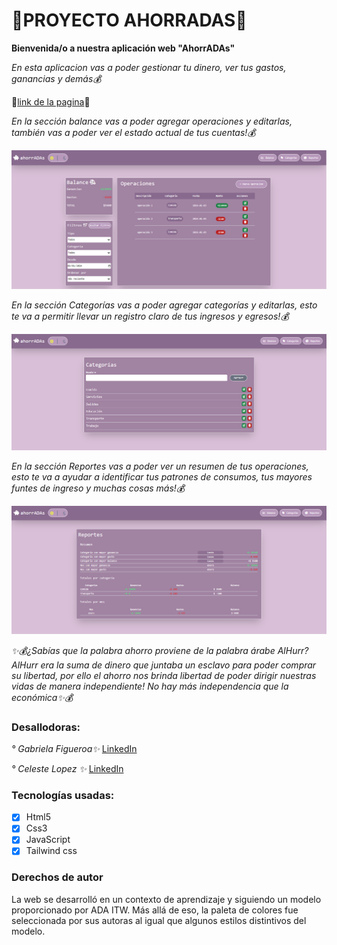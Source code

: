 # 💸PROYECTO AHORRADAS💸 

**Bienvenida/o a nuestra aplicación web "AhorrADAs"**

*En esta aplicacion vas a poder gestionar tu dinero, ver tus gastos, ganancias y demás💰*

💸[link de la pagina](https://celelo.github.io/PROYECTO--AHORRADAS/)💸

*En la sección balance vas a poder agregar operaciones y editarlas, también vas a poder ver el estado actual de tus cuentas!💰*

![Pantalla Balance](/imagenes/balance.png)

*En la sección Categorías vas a poder agregar categorías y editarlas, esto te va a permitir llevar un registro claro de tus ingresos y egresos!💰*

![Pantalla Categorías](/imagenes/categorias.png)

*En la sección Reportes vas a poder ver un resumen de tus operaciones, esto te va a ayudar a identificar tus patrones de consumos, tus mayores funtes de ingreso y muchas cosas más!💰*

![Pantalla Reportes](/imagenes/reportes.png)

*✨💰¿Sabías que la palabra ahorro proviene de la palabra árabe AlHurr? AlHurr era la suma de dinero que juntaba un esclavo para poder comprar su libertad, por ello el ahorro nos brinda libertad de poder dirigir nuestras vidas de manera independiente! No hay más independencia que la económica✨💰*

### Desallodoras:

*° Gabriela Figueroa✨* [LinkedIn](https://www.linkedin.com/in/gabriela-figueroa-196a70110/)

*° Celeste Lopez ✨* [LinkedIn](https://www.linkedin.com/in/celeste-l%C3%B3pez-879a03298/)

### Tecnologías usadas:
- [x] Html5
- [x] Css3
- [x] JavaScript
- [x] Tailwind css

### Derechos de autor
La web se desarrolló en un contexto de aprendizaje y siguiendo un modelo proporcionado por ADA ITW. Más allá de eso, la paleta de colores fue seleccionada por sus autoras al igual que algunos estilos distintivos del modelo.